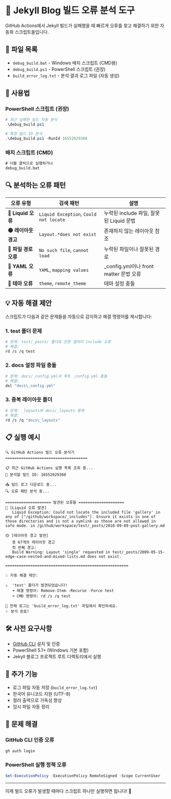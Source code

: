 # 🔧 Jekyll Blog 빌드 오류 분석 도구

GitHub Actions에서 Jekyll 빌드가 실패했을 때 빠르게 오류를 찾고 해결하기 위한 자동화 스크립트들입니다.

## 📁 파일 목록

- `debug_build.bat` - Windows 배치 스크립트 (CMD용)
- `debug_build.ps1` - PowerShell 스크립트 (권장)
- `build_error_log.txt` - 분석 결과 로그 파일 (자동 생성)

## 🚀 사용법

### PowerShell 스크립트 (권장)

```powershell
# 최근 실패한 빌드 자동 분석
.\debug_build.ps1

# 특정 빌드 ID 분석  
.\debug_build.ps1 -RunId 16552029360
```

### 배치 스크립트 (CMD)

```cmd
# 더블 클릭으로 실행하거나
debug_build.bat
```

## 🔍 분석하는 오류 패턴

| 오류 유형 | 검색 패턴 | 설명 |
|-----------|-----------|------|
| **🔴 Liquid 오류** | `Liquid Exception`, `Could not locate` | 누락된 include 파일, 잘못된 Liquid 문법 |
| **🟡 레이아웃 경고** | `Layout.*does not exist` | 존재하지 않는 레이아웃 참조 |
| **🔴 파일 경로 오류** | `No such file`, `cannot load` | 누락된 파일이나 잘못된 경로 |
| **🔴 YAML 오류** | `YAML`, `mapping values` | _config.yml이나 front matter 문법 오류 |
| **🔴 테마 오류** | `theme`, `remote_theme` | 테마 설정 충돌 |

## 💡 자동 해결 제안

스크립트가 다음과 같은 문제들을 자동으로 감지하고 해결 명령어를 제시합니다:

### 1. test 폴더 문제
```bash
# 문제: test/_posts/ 폴더로 인한 갤러리 include 오류
# 해결:
rd /s /q test
```

### 2. docs 설정 파일 충돌
```bash  
# 문제: docs/_config.yml과 루트 _config.yml 충돌
# 해결:
del "docs\_config.yml"
```

### 3. 중복 레이아웃 폴더
```bash
# 문제: _layouts와 docs/_layouts 중복
# 해결: 
rd /s /q "docs\_layouts"
```

## 📋 실행 예시

```
🔍 GitHub Actions 빌드 오류 분석기
====================================

📋 최근 GitHub Actions 실행 목록 조회 중...
🚨 분석할 빌드 ID: 16552029360

📥 빌드 로그 다운로드 중...
🔍 오류 패턴 분석 중...

==================== 발견된 오류들 ====================
🔴 [Liquid 오류 발견]
   Liquid Exception: Could not locate the included file 'gallery' in any of ["/github/workspace/_includes"]. Ensure it exists in one of those directories and is not a symlink as those are not allowed in safe mode. in /github/workspace/test/_posts/2010-09-09-post-gallery.md

🟡 [레이아웃 경고 발견]
   총 67개의 레이아웃 경고
   첫 번째 경고:
   Build Warning: Layout 'single' requested in test/_posts/2009-05-15-edge-case-nested-and-mixed-lists.md does not exist.

======================================================

💡 자동 해결 제안:

⚠️  'test' 폴더가 발견되었습니다!
   ➜ 해결 명령어: Remove-Item -Recurse -Force test
   ➜ CMD 명령어: rd /s /q test

📄 전체 로그는 'build_error_log.txt' 파일에서 확인하세요.
✨ 분석 완료!
```

## 🛠️ 사전 요구사항

- [GitHub CLI](https://cli.github.com/) 설치 및 인증
- PowerShell 5.1+ (Windows 기본 포함)
- Jekyll 블로그 프로젝트 루트 디렉토리에서 실행

## 📝 추가 기능

- 로그 파일 자동 저장 (`build_error_log.txt`)
- 한국어 유니코드 지원 (UTF-8)
- 컬러 출력으로 가독성 향상
- 임시 파일 자동 정리

## 🚨 문제 해결

### GitHub CLI 인증 오류
```bash
gh auth login
```

### PowerShell 실행 정책 오류
```powershell
Set-ExecutionPolicy -ExecutionPolicy RemoteSigned -Scope CurrentUser
```

---

이제 빌드 오류가 발생할 때마다 스크립트 하나만 실행하면 됩니다! 🎉 